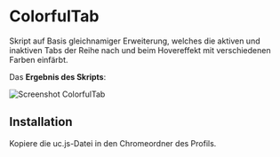 # ColorfulTab
Skript auf Basis gleichnamiger Erweiterung, welches die aktiven und inaktiven Tabs der Reihe nach und beim Hovereffekt mit 
verschiedenen Farben einfärbt.

Das **Ergebnis des Skripts**:

![Screenshot ColorfulTab](https://github.com/ardiman/userChrome.js/raw/master/colorfultab/scr_colorfultab.png)

## Installation
Kopiere die uc.js-Datei in den Chromeordner des Profils.